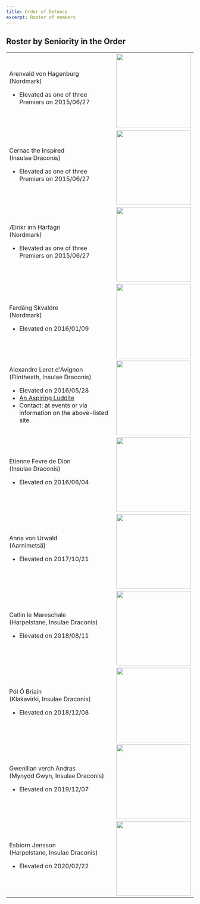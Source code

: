 ```yaml
---
title: Order of Defence
excerpt: Roster of members
---
```


## Roster by Seniority in the Order

<table>
<tr><td>
Arenvald von Hagenburg
<br>
 (Nordmark)
<div style="text-align:left">
<ul>
<li>
Elevated as one of three Premiers on 2015/06/27
</li>
</ul>
</div>
</td>
<td>
<img src="{{ site.baseurl }}{% link peers/defence/images/MoDBadge.jpg %}" width="200">
</td>
</tr>


<tr><td>
Cernac the Inspired
<br>
 (Insulae Draconis)
<div style="text-align:left">
<ul>
<li>
Elevated as one of three Premiers on 2015/06/27
</li>
</ul>
</div>
</td>
<td>
<img src="{{ site.baseurl }}{% link peers/defence/images/MoDBadge.jpg %}" width="200">
</td>
</tr>

<tr><td>
&AElig;ir&iacute;kr inn H&aacute;rfagri
<br>
(Nordmark)
<div style="text-align:left">
<ul>
<li>
Elevated as one of three Premiers on 2015/06/27
</li>
</ul>
</div>
</td>
<td>
<img src="{{ site.baseurl }}{% link peers/defence/images/MoDBadge.jpg %}" width="200">
</td>
</tr>

<tr><td>
Fard&auml;ng Skvaldre
<br>
 (Nordmark)
<div style="text-align:left">
<ul>
<li>
Elevated on 2016/01/09
</li>
</ul>
</div>
</td>
<td>
<img src="{{ site.baseurl }}{% link peers/defence/images/MoDBadge.jpg %}" width="200">
</td>
</tr>

<tr><td>
Alexandre Lerot d'Avignon
<br>
  (Flintheath, Insulae Draconis)

<div style="text-align:left">
<ul>
<li>
Elevated on 2016/05/28
</li>
<li>
<a href="http://www.aspiringluddite.com/">An Aspiring Luddite</a>
</li>
<li>
Contact: at events or via information on the above-listed site.
</li>
</ul>

</div>
</td>
<td>
<img src="{{ site.baseurl }}{% link peers/defence/images/YuleCropped.jpg %}" width="200">
</td>
</tr>

<tr><td>
Etienne Fevre de Dion
<br>
 (Insulae Draconis)
<div style="text-align:left">
<ul>
<li>
Elevated on 2016/06/04
</li>
</ul>
</div>
</td>
<td>
<img src="{{ site.baseurl }}{% link peers/defence/images/MoDBadge.jpg %}" width="200">
</td>
</tr>

<tr><td>
Anna von Urwald
<br>
 (Aarnimets&auml;)
<div style="text-align:left">
<ul>
<li>
Elevated on 2017/10/21
</li>
</ul>
</div>
</td>
<td>
<img src="{{ site.baseurl }}{% link peers/defence/images/Anna01.jpg %}" width="200">
</td>
</tr>

<tr><td>
Catlin le Mareschale
<br>
 (Harpelstane, Insulae Draconis)
<div style="text-align:left">
<ul>
<li>
Elevated on 2018/08/11
</li>
</ul>
</div>
</td>
<td>
<img src="{{ site.baseurl }}{% link peers/defence/images/MoDBadge.jpg %}" width="200">
</td>
</tr>

<tr><td>
P&oacute;l &Oacute; Briain
<br>
 (Klakavirki, Insulae Draconis)
<div style="text-align:left">
<ul>
<li>
Elevated on 2018/12/08
</li>
</ul>
</div>
</td>
<td>
<img src="{{ site.baseurl }}{% link peers/defence/images/MoDBadge.jpg %}" width="200">
</td>
</tr>
<tr><td>
Gwenllian verch Andras
<br>
 (Mynydd Gwyn, Insulae Draconis)
<div style="text-align:left">
<ul>
<li>
Elevated on 2019/12/07
</li>
</ul>
</div>
</td>
<td>
<img src="{{ site.baseurl }}{% link peers/defence/images/MoDBadge.jpg %}" width="200">
</td>
<tr><td>
Esbiorn Jensson
<br>
 (Harpelstane, Insulae Draconis)
<div style="text-align:left">
<ul>
<li>
Elevated on 2020/02/22
</li>
</ul>
</div>
</td>
<td>
<img src="{{ site.baseurl }}{% link peers/defence/images/MoDBadge.jpg %}" width="200">
</td>
</tr>
</table>
